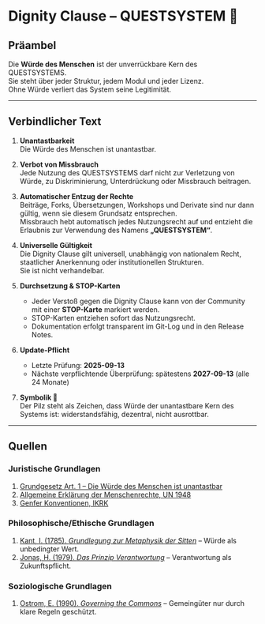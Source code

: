 # Dignity Clause – QUESTSYSTEM 🍄

## Präambel
Die **Würde des Menschen** ist der unverrückbare Kern des QUESTSYSTEMS.  
Sie steht über jeder Struktur, jedem Modul und jeder Lizenz.  
Ohne Würde verliert das System seine Legitimität.  

---

## Verbindlicher Text

1. **Unantastbarkeit**  
   Die Würde des Menschen ist unantastbar.  

2. **Verbot von Missbrauch**  
   Jede Nutzung des QUESTSYSTEMS darf nicht zur Verletzung von Würde, zu Diskriminierung, Unterdrückung oder Missbrauch beitragen.  

3. **Automatischer Entzug der Rechte**  
   Beiträge, Forks, Übersetzungen, Workshops und Derivate sind nur dann gültig, wenn sie diesem Grundsatz entsprechen.  
   Missbrauch hebt automatisch jedes Nutzungsrecht auf und entzieht die Erlaubnis zur Verwendung des Namens **„QUESTSYSTEM“**.  

4. **Universelle Gültigkeit**  
   Die Dignity Clause gilt universell, unabhängig von nationalem Recht, staatlicher Anerkennung oder institutionellen Strukturen.  
   Sie ist nicht verhandelbar.  

5. **Durchsetzung & STOP-Karten**  
   - Jeder Verstoß gegen die Dignity Clause kann von der Community mit einer **STOP-Karte** markiert werden.  
   - STOP-Karten entziehen sofort das Nutzungsrecht.  
   - Dokumentation erfolgt transparent im Git-Log und in den Release Notes.  

6. **Update-Pflicht**  
   - Letzte Prüfung: **2025-09-13**  
   - Nächste verpflichtende Überprüfung: spätestens **2027-09-13** (alle 24 Monate)  

7. **Symbolik 🍄**  
   Der Pilz steht als Zeichen, dass Würde der unantastbare Kern des Systems ist: widerstandsfähig, dezentral, nicht ausrottbar.  

---

## Quellen

### Juristische Grundlagen
1. [Grundgesetz Art. 1 – Die Würde des Menschen ist unantastbar](https://www.gesetze-im-internet.de/gg/art_1.html)  
2. [Allgemeine Erklärung der Menschenrechte, UN 1948](https://www.un.org/en/about-us/universal-declaration-of-human-rights)  
3. [Genfer Konventionen, IKRK](https://ihl-databases.icrc.org/en/ihl)  

### Philosophische/Ethische Grundlagen
1. [Kant, I. (1785). *Grundlegung zur Metaphysik der Sitten*](https://www.projekt-gutenberg.org/kant/grundlag/grundlag.html) – Würde als unbedingter Wert.  
2. [Jonas, H. (1979). *Das Prinzip Verantwortung*](https://archive.org/details/DasPrinzipVerantwortungHansJonas) – Verantwortung als Zukunftspflicht.  

### Soziologische Grundlagen
1. [Ostrom, E. (1990). *Governing the Commons*](https://press.princeton.edu/books/paperback/9780521405997/governing-the-commons) – Gemeingüter nur durch klare Regeln geschützt.  
